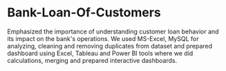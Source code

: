 # Bank-Loan-Of-Customers
Emphasized the importance of understanding customer loan behavior and its impact on the bank's operations. We used MS-Excel, MySQL for analyzing, cleaning and removing duplicates from dataset and prepared dashboard using Excel, Tableau and Power BI tools where we did calculations, merging and prepared interactive dashboards.
